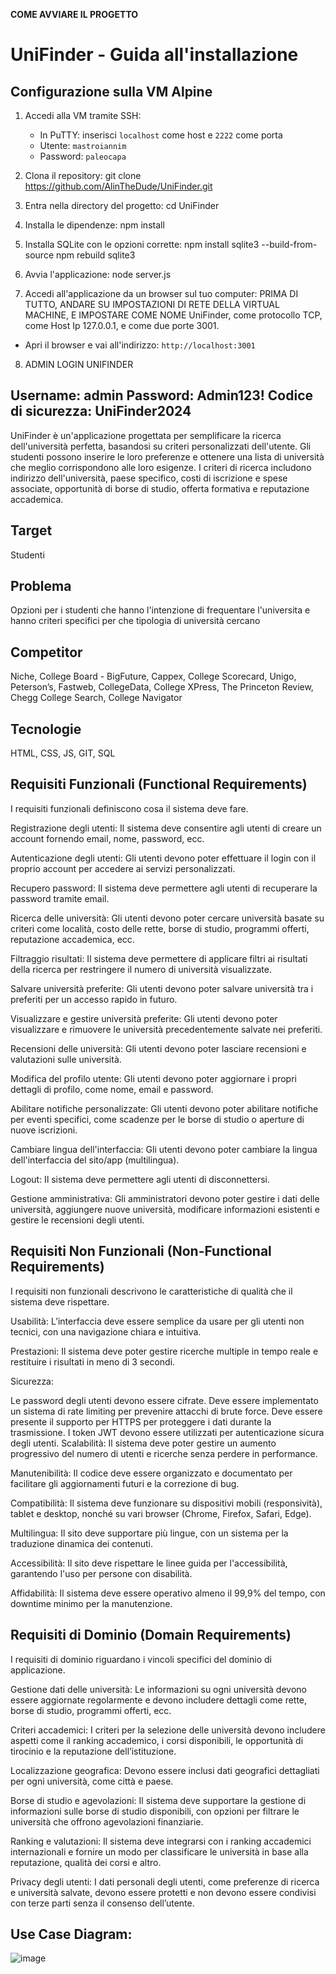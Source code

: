 **COME AVVIARE IL PROGETTO**

# UniFinder - Guida all'installazione

## Configurazione sulla VM Alpine

1. Accedi alla VM tramite SSH:
   - In PuTTY: inserisci `localhost` come host e `2222` come porta
   - Utente: `mastroiannim`
   - Password: `paleocapa`
2. Clona il repository:
git clone https://github.com/AlinTheDude/UniFinder.git
3. Entra nella directory del progetto:
cd UniFinder
4. Installa le dipendenze:
npm install
5. Installa SQLite con le opzioni corrette:
npm install sqlite3 --build-from-source
npm rebuild sqlite3

6. Avvia l'applicazione:
node server.js

7. Accedi all'applicazione da un browser sul tuo computer:
   PRIMA DI TUTTO, ANDARE SU IMPOSTAZIONI DI RETE DELLA VIRTUAL MACHINE, E IMPOSTARE COME NOME UniFinder, come protocollo TCP, come Host Ip 127.0.0.1, e come due porte 3001.
- Apri il browser e vai all'indirizzo: `http://localhost:3001`


8. ADMIN LOGIN UNIFINDER
   
Username: admin
Password: Admin123!
Codice di sicurezza: UniFinder2024
---------------------------------------------------------------------------------------------------------------------------------------


UniFinder è un'applicazione progettata per semplificare la ricerca dell'università perfetta, basandosi su criteri personalizzati dell'utente. Gli studenti possono inserire le loro preferenze e ottenere una lista di università che meglio corrispondono alle loro esigenze. I criteri di ricerca includono indirizzo dell'università, paese specifico, costi di iscrizione e spese associate, opportunità di borse di studio, offerta formativa e reputazione accademica.

**Target**
---------------------------------------------------------------------------------------------------------------------------------------
Studenti

**Problema**
---------------------------------------------------------------------------------------------------------------------------------------
Opzioni per i studenti che hanno l'intenzione di frequentare l'universita e hanno criteri specifici per che tipologia di università cercano

**Competitor**
---------------------------------------------------------------------------------------------------------------------------------------
Niche, College Board - BigFuture, Cappex, College Scorecard, Unigo, Peterson’s, Fastweb, CollegeData, College XPress, The Princeton Review, Chegg College Search, College Navigator

**Tecnologie**
---------------------------------------------------------------------------------------------------------------------------------------
HTML, CSS, JS, GIT, SQL


**Requisiti Funzionali (Functional Requirements)**
---------------------------------------------------------------------------------------------------------------------------------------
I requisiti funzionali definiscono cosa il sistema deve fare.

Registrazione degli utenti: Il sistema deve consentire agli utenti di creare un account fornendo email, nome, password, ecc.

Autenticazione degli utenti: Gli utenti devono poter effettuare il login con il proprio account per accedere ai servizi personalizzati.

Recupero password: Il sistema deve permettere agli utenti di recuperare la password tramite email.

Ricerca delle università: Gli utenti devono poter cercare università basate su criteri come località, costo delle rette, borse di studio, programmi offerti, reputazione accademica, ecc.

Filtraggio risultati: Il sistema deve permettere di applicare filtri ai risultati della ricerca per restringere il numero di università visualizzate.

Salvare università preferite: Gli utenti devono poter salvare università tra i preferiti per un accesso rapido in futuro.

Visualizzare e gestire università preferite: Gli utenti devono poter visualizzare e rimuovere le università precedentemente salvate nei preferiti.

Recensioni delle università: Gli utenti devono poter lasciare recensioni e valutazioni sulle università.

Modifica del profilo utente: Gli utenti devono poter aggiornare i propri dettagli di profilo, come nome, email e password.

Abilitare notifiche personalizzate: Gli utenti devono poter abilitare notifiche per eventi specifici, come scadenze per le borse di studio o aperture di nuove iscrizioni.

Cambiare lingua dell'interfaccia: Gli utenti devono poter cambiare la lingua dell'interfaccia del sito/app (multilingua).

Logout: Il sistema deve permettere agli utenti di disconnettersi.

Gestione amministrativa: Gli amministratori devono poter gestire i dati delle università, aggiungere nuove università, modificare informazioni esistenti e gestire le recensioni degli utenti.


**Requisiti Non Funzionali (Non-Functional Requirements)**
---------------------------------------------------------------------------------------------------------------------------------------

I requisiti non funzionali descrivono le caratteristiche di qualità che il sistema deve rispettare.

Usabilità: L’interfaccia deve essere semplice da usare per gli utenti non tecnici, con una navigazione chiara e intuitiva.

Prestazioni: Il sistema deve poter gestire ricerche multiple in tempo reale e restituire i risultati in meno di 3 secondi.

Sicurezza:

Le password degli utenti devono essere cifrate.
Deve essere implementato un sistema di rate limiting per prevenire attacchi di brute force.
Deve essere presente il supporto per HTTPS per proteggere i dati durante la trasmissione.
I token JWT devono essere utilizzati per autenticazione sicura degli utenti.
Scalabilità: Il sistema deve poter gestire un aumento progressivo del numero di utenti e ricerche senza perdere in performance.

Manutenibilità: Il codice deve essere organizzato e documentato per facilitare gli aggiornamenti futuri e la correzione di bug.

Compatibilità: Il sistema deve funzionare su dispositivi mobili (responsività), tablet e desktop, nonché su vari browser (Chrome, Firefox, Safari, Edge).

Multilingua: Il sito deve supportare più lingue, con un sistema per la traduzione dinamica dei contenuti.

Accessibilità: Il sito deve rispettare le linee guida per l'accessibilità, garantendo l'uso per persone con disabilità.

Affidabilità: Il sistema deve essere operativo almeno il 99,9% del tempo, con downtime minimo per la manutenzione.

**Requisiti di Dominio (Domain Requirements)**
---------------------------------------------------------------------------------------------------------------------------------------

I requisiti di dominio riguardano i vincoli specifici del dominio di applicazione.

Gestione dati delle università: Le informazioni su ogni università devono essere aggiornate regolarmente e devono includere dettagli come rette, borse di studio, programmi offerti, ecc.

Criteri accademici: I criteri per la selezione delle università devono includere aspetti come il ranking accademico, i corsi disponibili, le opportunità di tirocinio e la reputazione dell’istituzione.

Localizzazione geografica: Devono essere inclusi dati geografici dettagliati per ogni università, come città e paese.

Borse di studio e agevolazioni: Il sistema deve supportare la gestione di informazioni sulle borse di studio disponibili, con opzioni per filtrare le università che offrono agevolazioni finanziarie.

Ranking e valutazioni: Il sistema deve integrarsi con i ranking accademici internazionali e fornire un modo per classificare le università in base alla reputazione, qualità dei corsi e altro.

Privacy degli utenti: I dati personali degli utenti, come preferenze di ricerca e università salvate, devono essere protetti e non devono essere condivisi con terze parti senza il consenso dell’utente.



**Use Case Diagram:**
--------------------------------------------------------------------------------------------------------
![image](https://github.com/user-attachments/assets/3776a3af-d922-4c7a-b633-4f68551eeeec)



